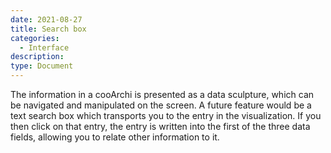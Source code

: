 ```yaml
---
date: 2021-08-27
title: Search box
categories:
  - Interface
description: 
type: Document
---
```

The information in a cooArchi is presented as a data sculpture, which can be navigated and manipulated on the screen. A future feature would be a text search box which transports you to the entry in the visualization. If you then click on that entry, the entry is written into the first of the three data fields, allowing you to relate other information to it.
